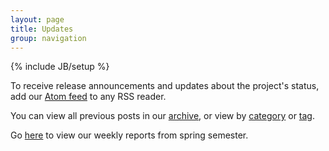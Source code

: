 ```yaml
---
layout: page
title: Updates
group: navigation
---
```

{% include JB/setup %}

To receive release announcements and updates about the project's status, add our [Atom feed](/atom.xml) to any RSS reader.  

You can view all previous posts in our [archive](/archive.html), or view by [category](/categories.html) or [tag](/tags.html).

Go [here](/reports.html) to view our weekly reports from spring semester.
